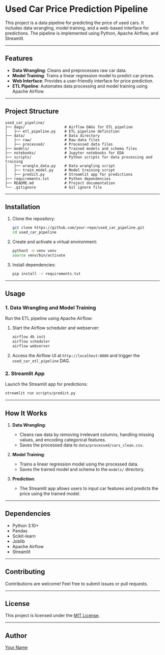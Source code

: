 # Used Car Price Prediction Pipeline

This project is a data pipeline for predicting the price of used cars. It includes data wrangling, model training, and a web-based interface for predictions. The pipeline is implemented using Python, Apache Airflow, and Streamlit.

---

## Features

- **Data Wrangling**: Cleans and preprocesses raw car data.
- **Model Training**: Trains a linear regression model to predict car prices.
- **Web Interface**: Provides a user-friendly interface for price prediction.
- **ETL Pipeline**: Automates data processing and model training using Apache Airflow.

---

## Project Structure

```
used_car_pipeline/
├── dags/                  # Airflow DAGs for ETL pipeline
│   ├── etl_pipeline.py    # ETL pipeline definition
├── data/                  # Data directory
│   ├── raw/               # Raw data files
│   ├── processed/         # Processed data files
├── models/                # Trained models and schema files
├── notebooks/             # Jupyter notebooks for EDA
├── scripts/               # Python scripts for data processing and training
│   ├── wrangle_data.py    # Data wrangling script
│   ├── train_model.py     # Model training script
│   ├── predict.py         # Streamlit app for predictions
├── requirements.txt       # Python dependencies
├── README.md              # Project documentation
└── .gitignore             # Git ignore file
```

---

## Installation

1. Clone the repository:
    ```bash
    git clone https://github.com/your-repo/used_car_pipeline.git
    cd used_car_pipeline
    ```

2. Create and activate a virtual environment:
    ```bash
    python3 -m venv venv
    source venv/bin/activate
    ```

3. Install dependencies:
    ```bash
    pip install -r requirements.txt
    ```

---

## Usage

### 1. Data Wrangling and Model Training
Run the ETL pipeline using Apache Airflow:
1. Start the Airflow scheduler and webserver:
    ```bash
    airflow db init
    airflow scheduler
    airflow webserver
    ```
2. Access the Airflow UI at `http://localhost:8080` and trigger the `used_car_etl_pipeline` DAG.

### 2. Streamlit App
Launch the Streamlit app for predictions:
```bash
streamlit run scripts/predict.py
```

---

## How It Works

1. **Data Wrangling**:
    - Cleans raw data by removing irrelevant columns, handling missing values, and encoding categorical features.
    - Saves the processed data to `data/processed/cars_clean.csv`.

2. **Model Training**:
    - Trains a linear regression model using the processed data.
    - Saves the trained model and schema to the `models/` directory.

3. **Prediction**:
    - The Streamlit app allows users to input car features and predicts the price using the trained model.

---

## Dependencies

- Python 3.10+
- Pandas
- Scikit-learn
- Joblib
- Apache Airflow
- Streamlit

---

## Contributing

Contributions are welcome! Feel free to submit issues or pull requests.

---

## License

This project is licensed under the [MIT License](LICENSE).

---

## Author

[Your Name](https://github.com/your-profile)
